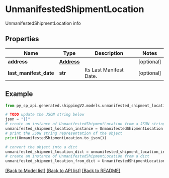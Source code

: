 # UnmanifestedShipmentLocation

UnmanifestedShipmentLocation info 

## Properties

Name | Type | Description | Notes
------------ | ------------- | ------------- | -------------
**address** | [**Address**](Address.md) |  | [optional] 
**last_manifest_date** | **str** | Its Last Manifest Date. | [optional] 

## Example

```python
from py_sp_api.generated.shippingV2.models.unmanifested_shipment_location import UnmanifestedShipmentLocation

# TODO update the JSON string below
json = "{}"
# create an instance of UnmanifestedShipmentLocation from a JSON string
unmanifested_shipment_location_instance = UnmanifestedShipmentLocation.from_json(json)
# print the JSON string representation of the object
print(UnmanifestedShipmentLocation.to_json())

# convert the object into a dict
unmanifested_shipment_location_dict = unmanifested_shipment_location_instance.to_dict()
# create an instance of UnmanifestedShipmentLocation from a dict
unmanifested_shipment_location_from_dict = UnmanifestedShipmentLocation.from_dict(unmanifested_shipment_location_dict)
```
[[Back to Model list]](../README.md#documentation-for-models) [[Back to API list]](../README.md#documentation-for-api-endpoints) [[Back to README]](../README.md)


